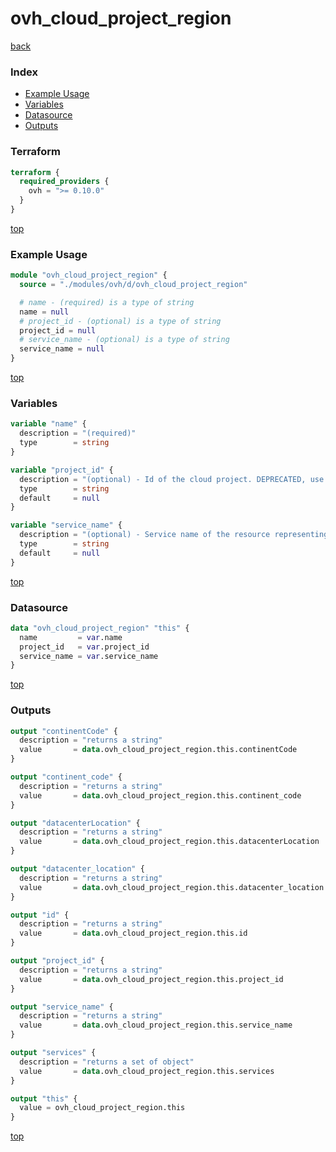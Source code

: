 # ovh_cloud_project_region

[back](../ovh.md)

### Index

- [Example Usage](#example-usage)
- [Variables](#variables)
- [Datasource](#datasource)
- [Outputs](#outputs)

### Terraform

```terraform
terraform {
  required_providers {
    ovh = ">= 0.10.0"
  }
}
```

[top](#index)

### Example Usage

```terraform
module "ovh_cloud_project_region" {
  source = "./modules/ovh/d/ovh_cloud_project_region"

  # name - (required) is a type of string
  name = null
  # project_id - (optional) is a type of string
  project_id = null
  # service_name - (optional) is a type of string
  service_name = null
}
```

[top](#index)

### Variables

```terraform
variable "name" {
  description = "(required)"
  type        = string
}

variable "project_id" {
  description = "(optional) - Id of the cloud project. DEPRECATED, use `service_name` instead"
  type        = string
  default     = null
}

variable "service_name" {
  description = "(optional) - Service name of the resource representing the id of the cloud project."
  type        = string
  default     = null
}
```

[top](#index)

### Datasource

```terraform
data "ovh_cloud_project_region" "this" {
  name         = var.name
  project_id   = var.project_id
  service_name = var.service_name
}
```

[top](#index)

### Outputs

```terraform
output "continentCode" {
  description = "returns a string"
  value       = data.ovh_cloud_project_region.this.continentCode
}

output "continent_code" {
  description = "returns a string"
  value       = data.ovh_cloud_project_region.this.continent_code
}

output "datacenterLocation" {
  description = "returns a string"
  value       = data.ovh_cloud_project_region.this.datacenterLocation
}

output "datacenter_location" {
  description = "returns a string"
  value       = data.ovh_cloud_project_region.this.datacenter_location
}

output "id" {
  description = "returns a string"
  value       = data.ovh_cloud_project_region.this.id
}

output "project_id" {
  description = "returns a string"
  value       = data.ovh_cloud_project_region.this.project_id
}

output "service_name" {
  description = "returns a string"
  value       = data.ovh_cloud_project_region.this.service_name
}

output "services" {
  description = "returns a set of object"
  value       = data.ovh_cloud_project_region.this.services
}

output "this" {
  value = ovh_cloud_project_region.this
}
```

[top](#index)